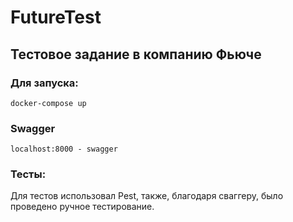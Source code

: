 # FutureTest
## Тестовое задание в компанию Фьюче

### Для запуска: 

`docker-compose up`

### Swagger

`localhost:8000 - swagger`

### Тесты:
Для тестов использовал Pest, также, благодаря сваггеру, было проведено ручное тестирование.

